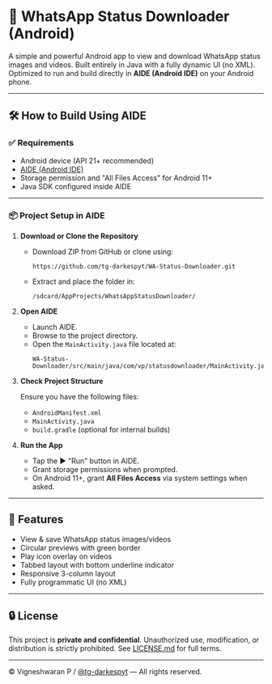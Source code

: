 # 📱 WhatsApp Status Downloader (Android)

A simple and powerful Android app to view and download WhatsApp status images and videos. Built entirely in Java with a fully dynamic UI (no XML). Optimized to run and build directly in **AIDE (Android IDE)** on your Android phone.

---

## 🛠️ How to Build Using AIDE

### ✅ Requirements

- Android device (API 21+ recommended)
- [AIDE (Android IDE)](https://telegram.me/Source_HUB/2882?single)
- Storage permission and "All Files Access" for Android 11+
- Java SDK configured inside AIDE

---

### 📦 Project Setup in AIDE

1. **Download or Clone the Repository**

   - Download ZIP from GitHub or clone using:
     ```
     https://github.com/tg-darkespyt/WA-Status-Downloader.git
     ```
   - Extract and place the folder in:
     ```
     /sdcard/AppProjects/WhatsAppStatusDownloader/
     ```

2. **Open AIDE**

   - Launch AIDE.
   - Browse to the project directory.
   - Open the `MainActivity.java` file located at:
     ```
     WA-Status-Downloader/src/main/java/com/vp/statusdownloader/MainActivity.java
     ```

3. **Check Project Structure**

   Ensure you have the following files:

   - `AndroidManifest.xml`
   - `MainActivity.java`
   - `build.gradle` (optional for internal builds)

4. **Run the App**

   - Tap the ▶️ "Run" button in AIDE.
   - Grant storage permissions when prompted.
   - On Android 11+, grant **All Files Access** via system settings when asked.

---

## 📂 Features

- View & save WhatsApp status images/videos
- Circular previews with green border
- Play icon overlay on videos
- Tabbed layout with bottom underline indicator
- Responsive 3-column layout
- Fully programmatic UI (no XML)

---

## 🔒 License

This project is **private and confidential**. Unauthorized use, modification, or distribution is strictly prohibited. See [LICENSE.md](LICENSE.md) for full terms.

---

© Vigneshwaran P / [@tg-darkespyt](https://github.com/tg-darkespyt) — All rights reserved.

